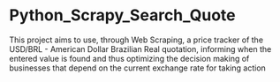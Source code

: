 # Python_Scrapy_Search_Quote
 This project aims to use, through Web Scraping, a price tracker of the USD/BRL - American Dollar Brazilian Real quotation, informing when the entered value is found and thus optimizing the decision making of businesses that depend on the current exchange rate for taking action 
